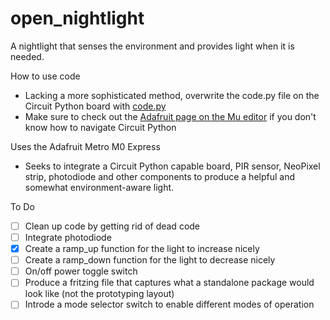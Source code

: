 # open_nightlight
A nightlight that senses the environment and provides light when it is needed.

How to use code
- Lacking a more sophisticated method, overwrite the code.py file on the Circuit Python board with [code.py](https://github.com/airvette/open_nightlight/blob/master/code.py)
- Make sure to check out the [Adafruit page on the Mu editor](https://learn.adafruit.com/welcome-to-circuitpython/creating-and-editing-code) if you don't know how to navigate Circuit Python

Uses the Adafruit Metro M0 Express
- Seeks to integrate a Circuit Python capable board, PIR sensor, NeoPixel strip, photodiode and other components to produce a helpful and somewhat environment-aware light.

To Do
- [ ] Clean up code by getting rid of dead code
- [ ] Integrate photodiode
- [x] Create a ramp_up function for the light to increase nicely
- [ ] Create a ramp_down function for the light to decrease nicely
- [ ] On/off power toggle switch
- [ ] Produce a fritzing file that captures what a standalone package would look like (not the prototyping layout)
- [ ] Introde a mode selector switch to enable different modes of operation
